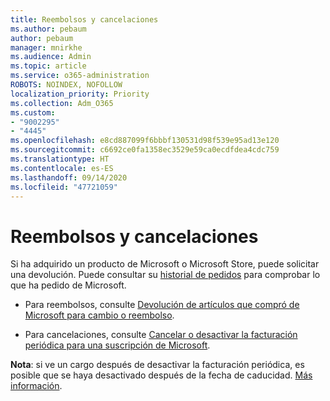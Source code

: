 ```yaml
---
title: Reembolsos y cancelaciones
ms.author: pebaum
author: pebaum
manager: mnirkhe
ms.audience: Admin
ms.topic: article
ms.service: o365-administration
ROBOTS: NOINDEX, NOFOLLOW
localization_priority: Priority
ms.collection: Adm_O365
ms.custom:
- "9002295"
- "4445"
ms.openlocfilehash: e8cd887099f6bbbf130531d98f539e95ad13e120
ms.sourcegitcommit: c6692ce0fa1358ec3529e59ca0ecdfdea4cdc759
ms.translationtype: HT
ms.contentlocale: es-ES
ms.lasthandoff: 09/14/2020
ms.locfileid: "47721059"
---
```

# <a name="refunds-and-cancellations"></a>Reembolsos y cancelaciones

Si ha adquirido un producto de Microsoft o Microsoft Store, puede solicitar una devolución. Puede consultar su [historial de pedidos](https://account.microsoft.com/billing/orders/) para comprobar lo que ha pedido de Microsoft. 

- Para reembolsos, consulte [Devolución de artículos que compró de Microsoft para cambio o reembolso](https://support.microsoft.com/help/10558).

- Para cancelaciones, consulte [Cancelar o desactivar la facturación periódica para una suscripción de Microsoft](https://support.microsoft.com/help/4027815).

**Nota**: si ve un cargo después de desactivar la facturación periódica, es posible que se haya desactivado después de la fecha de caducidad. [Más información](https://support.microsoft.com/help/10640). 